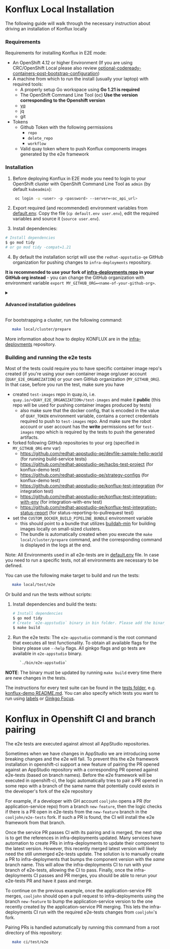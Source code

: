 # Konflux Local Installation

The following guide will walk through the necessary instruction about driving an installation of Konflux locally

### Requirements

Requirements for installing Konflux in E2E mode:

* An OpenShift 4.12 or higher Environment (If you are using CRC/OpenShift Local please also review [optional-codeready-containers-post-bootstrap-configuration](https://github.com/redhat-appstudio/infra-deployments/blob/main/docs/development/deployment.md#optional-openshift-local-post-bootstrap-configuration))
* A machine from which to run the install (usually your laptop) with required tools:
  * A properly setup Go workspace using **Go 1.21 is required**
  * The OpenShift Command Line Tool (oc) **Use the version corresponding to the Openshift version**
  * [yq]((https://github.com/mikefarah/yq))
  * jq
  * git
* Tokens
  * Github Token with the following permissions
    * `repo`
    * `delete_repo`
    * `workflow`
  * Valid quay token where to push Konflux components images generated by the e2e framework

### Installation

1. Before deploying Konflux in E2E mode you need to login to your OpenShift cluster with OpenShift Command Line Tool as `admin` (by default  `kubeadmin`):

   ```bash
    oc login -u <user> -p <password> --server=<oc_api_url>
   ```

2. Export required (and recommended) environment variables from [default.env](../default.env). Copy the file (`cp default.env user.env`), edit the required variables and source it (`source user.env`).

3. Install dependencies:

``` bash
# Install dependencies
$ go mod tidy
# or go mod tidy -compat=1.21
```

4. By default the installation script will use the `redhat-appstudio-qe` GitHub organization for pushing changes to `infra-deployments` repository.

**It is recommended to use your fork of [infra-deployments repo](https://github.com/redhat-appstudio/infra-deployments) in your GitHub org instead** - you can change the GitHub organization with environment variable `export MY_GITHUB_ORG=<name-of-your-github-org>`.

<details>
<summary><h4>Advanced installation guidelines</h4></summary>
<h5>GitHub Application for Pipelines as Code<h5>
<p>

   Some tests could require you have a Github App created in order to test Component builds via Pipelines as Code.
Such tests are [konflux-demo](https://github.com/konflux-ci/e2e-tests/blob/main/tests/konflux-demo/konflux-demo.go), [build](https://github.com/konflux-ci/e2e-tests/blob/main/tests/build/build.go), and [status-reporting-to-pullrequest](https://github.com/konflux-ci/e2e-tests/blob/main/tests/integration-service/status-reporting-to-pullrequest.go).

In this case, before you bootstrap a cluster, make sure you [created a Github App for your GitHub account](https://github.com/settings/apps). Fill in following details:
</p>
<ul><li> <b>GitHub App name</b>: unique app name</li> </ul>
<ul><li> <b>Homepage URL</b>: some dummy URL (like https://example.com)</li></ul>
<ul> <li> <b>Webhook</b>: mark as active and put some dummy URL to the <b>Webhook URL</b> field</li></ul>
<ul> <li> <b>Permissions</b> and <b>Subscribe to events</b>: refer to <a href="https://pipelinesascode.com/docs/install/github_apps/#setup-manually">the guide in PaC documentation</a></li></ul>
<ul> <li> <b>Where can this GitHub App be installed></b>: Any account</li> </ul>

<p></p>

Hit create, make a note of the <b>App ID</b> and navigate to the <b>Private keys</b> section where you generate a private key that gets downloaded automatically. Then export following environment variables (or if you're using .env file, update values of following variables):

```bash
export E2E_PAC_GITHUB_APP_ID='<YOUR_APP_ID>'

export E2E_PAC_GITHUB_APP_PRIVATE_KEY=$(base64 < /PATH/TO/YOUR/DOWNLOADED/PRIVATE_KEY.pem)
```

<p>
Navigate back to <a href="https://github.com/settings/apps">your GitHub App</a>, select Install App and select your GitHub org (the one that you're using in `MY_GITHUB_ORG` env var). Feel free to install it to all repositories of that organization or the forked repositories currently used by <a href="(https://github.com/konflux-ci/e2e-tests/blob/main/tests/konflux-demo/konflux-demo.go)">konflux-demo</a> and <a href="(https://github.com/konflux-ci/e2e-tests/blob/main/tests/build/build.go">build tests</a>
</p>

</details>

For bootstrapping a cluster, run the following command:

   ```bash
      make local/cluster/prepare
   ```

More information about how to deploy KONFLUX
are in the [infra-deployments](https://github.com/redhat-appstudio/infra-deployments) repository.

### Building and running the e2e tests

Most of the tests could require you to have specific container image repo's created (if you're using your own container image org/user account (`QUAY_E2E_ORGANIZATION`) or your own GitHub organization (`MY_GITHUB_ORG`).
In that case, before you run the test, make sure you have
* created `test-images` repo in quay.io, i.e. `quay.io/<QUAY_E2E_ORGANIZATION>/test-images` and make it **public** (this repo will be used for pushing container images produced by tests)
  * also make sure that the docker config, that is encoded in the value of `QUAY_TOKEN` environment variable, contains a correct credentials required to push to `test-images` repo. And make sure the robot account or user account has the **write** permissions set for `test-images` repo which is required by the tests to push the generated artifacts.
* forked following GitHub repositories to your org (specified in `MY_GITHUB_ORG` env var)
  * https://github.com/redhat-appstudio-qe/devfile-sample-hello-world (for running build-service tests)
  * https://github.com/redhat-appstudio-qe/hacbs-test-project (for konflux-demo test)
  * https://github.com/redhat-appstudio-qe/strategy-configs (for konflux-demo test)
  * https://github.com/redhat-appstudio-qe/konflux-test-integration (for integration test)
  * https://github.com/redhat-appstudio-qe/konflux-test-integration-with-env (for integration-with-env test)
  * https://github.com/redhat-appstudio-qe/konflux-test-integration-status-report (for status-reporting-to-pullrequest test)
* set the `CUSTOM_DOCKER_BUILD_PIPELINE_BUNDLE` environment variable
  * this should point to a bundle that utilizes [buildah-min](https://github.com/konflux-ci/build-definitions/tree/main/task/buildah-min) for building images locally on small-sized clusters.
  * The bundle is automatically created when you execute the `make local/cluster/prepare` command, and the corresponding command is displayed in the logs at the end.

Note: All Environments used in all e2e-tests are in [default.env](../default.env) file. In case you need to run a specific tests, not all environments are necessary to be defined.

You can use the following make target to build and run the tests:
   ```bash
      make local/test/e2e
   ```

Or build and run the tests without scripts:
1. Install dependencies and build the tests:

   ``` bash
   # Install dependencies
   $ go mod tidy
   # Create `e2e-appstudio` binary in bin folder. Please add the binary to the path or just execute `./bin/e2e-appstudio`
   $ make build
   ```

2. Run the e2e tests:
The `e2e-appstudio` command is the root command that executes all test functionality. To obtain all available flags for the binary please use `--help` flags. All ginkgo flags and go tests are available in `e2e-appstudio` binary.

   ```bash
      `./bin/e2e-appstudio`
   ```
**NOTE**: The binary must be updated by running `make build` every time there are new changes in the tests.

The instructions for every test suite can be found in the [tests folder](/tests/), e.g. [konflux-demo README.md](/tests/konflux-demo/README.md).
You can also specify which tests you want to run using [labels](LabelsNaming.md) or [Ginkgo Focus](DeveloperFocus.md).


# Konflux in Openshift CI and branch pairing

The e2e tests are executed against almost all AppStudio repositories.

Sometimes when we have changes in AppStudio we are introducing some breaking changes and the e2e will fail. To prevent this the e2e framework installation in openshift-ci support a new feature of pairing the PR opened against an AppStudio repository with a corresponding PR opened against e2e-tests (based on branch names). Before the e2e framework will be executed in openshift-ci, the logic automatically tries to pair a PR opened in some repo with a branch of the same name that
potentially could exists in the developer's fork of the e2e repository

For example, if a developer with GH account `cooljohn` opens a PR (for application-service repo) from a branch `new-feature`, then the logic checks if there is a PR open in e2e-tests from the `new-feature` branch in the `cooljohn/e2e-tests` fork. If such a PR is found, the CI will install the e2e framework from that branch.

Once the service PR passes CI with its pairing and is merged, the next step is to get the references in infra-deployments updated.
Many services have automation to create PRs in infra-deployments to update their component to the latest version.
However, this recently merged latest version will likely need the still unmerged e2e-tests update.
The solution is to manually create a PR to infra-deployments that bumps the component version with the *same* branch name.
This will allow the infra-deployments CI to run with your branch of e2e-tests, allowing the CI to pass.
Finally, once the infra-deployments CI passes and PR merges, you should be able to rerun your e2e-tests PR and have it pass and merge.

To continue on the previous example, once the application-service PR merges, `cooljohn` should open a pull request to infra-deployments using the branch `new-feature`
to bump the application-service version to the one recently created by the application-service PR merging. This lets the infra-deployments CI run with the required
e2e-tests changes from `cooljohn`'s fork.

Pairing PRs is handled automatically by running this command from a root directory of this repository:

```bash
   make ci/test/e2e
```
